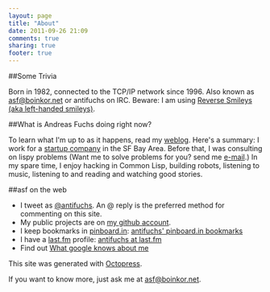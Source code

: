 ```yaml
---
layout: page
title: "About"
date: 2011-09-26 21:09
comments: true
sharing: true
footer: true
---
```

##Some Trivia

Born in 1982, connected to the TCP/IP network since 1996. Also known as [asf@boinkor.net](mailto:asf@boinkor.net) or antifuchs on IRC. Beware: I am using [Reverse Smileys (aka left-handed smileys)](/reverse_smileys.html).

##What is Andreas Fuchs doing right now?

To learn what I'm up to as it happens, read my [weblog](http://boinkor.net). Here's a summary: I work for a [startup company](http://stripe.com) in the SF Bay Area. Before that, I was consulting on lispy problems (Want me to solve problems for you? send me [e-mail](mailto:asf@boinkor.net).) In my spare time, I enjoy hacking in Common Lisp, building robots, listening to music, listening to and reading and watching good stories.

##asf on the web

* I tweet as [@antifuchs](http://twitter.com/antifuchs). An @ reply is
  the preferred method for commenting on this site.
* My public projects are on [my github account](https://github.com/antifuchs).
* I keep bookmarks in [pinboard.in](http://pinboard.in):
  [antifuchs' pinboard.in bookmarks](http://pinboard.in/u:antifuchs)
* I have a [last.fm](http://last.fm) profile:
  [antifuchs at last.fm](http://www.last.fm/user/antifuchs/)
* Find out [What google knows about me](http://www.google.at/search?q=antifuchs)

This site was generated with [Octopress](http://octopress.org/).

If you want to know more, just ask me at [asf@boinkor.net](mailto:asf@boinkor.net). 
